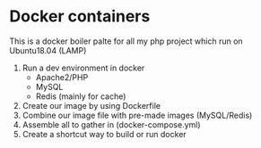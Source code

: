 # Docker containers
This is a docker boiler palte for all my php project which run on Ubuntu18.04 (LAMP)

1. Run a dev environment in docker
    - Apache2/PHP
    - MySQL
    - Redis (mainly for cache)
2. Create our image by using Dockerfile
3. Combine our image file with pre-made images (MySQL/Redis)
4. Assemble all to gather in (docker-compose.yml)
5. Create a shortcut way to build or run docker 
